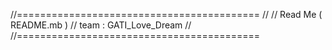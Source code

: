 //==========================================
//
//  Read Me ( README.mb )
//  team : GATI_Love_Dream
//
//==========================================
